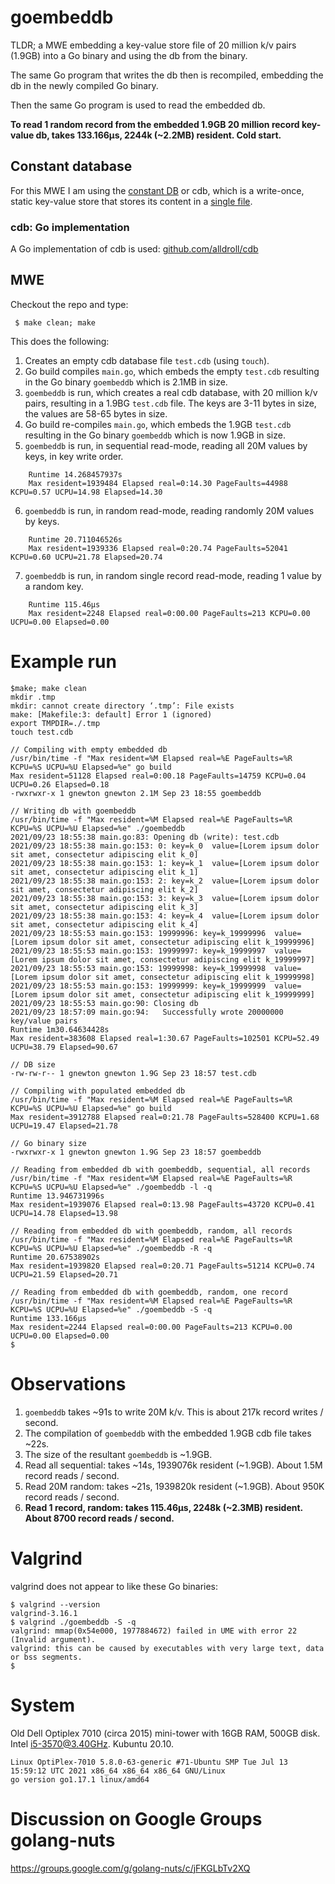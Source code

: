 # goembeddb
TLDR; a MWE embedding a key-value store file of 20 million k/v pairs (1.9GB)
into a Go binary and using the db from the binary.

The same Go program that writes the db then is recompiled, embedding the db in the newly compiled Go binary.

Then the same Go program is used to read the embedded db.

**To read 1 random record from the embedded 1.9GB 20 million record key-value db, takes 133.166µs, 2244k (~2.2MB) resident. Cold start.**


## Constant database
For this MWE I am using the [constant DB](https://en.wikipedia.org/wiki/Cdb_(software)) or cdb, which is a write-once, static key-value store that stores its content in a [single file](http://cr.yp.to/cdb.html).

### cdb: Go implementation
A Go implementation of cdb is used: [github.com/alldroll/cdb](https://github.com/alldroll/cdb)

## MWE

Checkout the repo and type:
```
 $ make clean; make
```

This does the following:

1. Creates an empty cdb database file `test.cdb` (using `touch`).
2. Go build compiles `main.go`, which embeds the empty `test.cdb` resulting in the Go binary `goembeddb` which is 2.1MB in size.
3. `goembeddb` is run, which creates a real cdb database, with 20 million k/v pairs, resulting in a 1.9BG `test.cdb` file. The keys are 3-11 bytes in size, the values are 58-65 bytes in size.
4. Go build re-compiles `main.go`, which embeds the 1.9GB `test.cdb` resulting in the Go binary `goembeddb` which is now 1.9GB in size.
5. `goembeddb` is run, in sequential read-mode, reading all 20M values by keys, in key write order.
```
    Runtime 14.268457937s
    Max resident=1939484 Elapsed real=0:14.30 PageFaults=44988 KCPU=0.57 UCPU=14.98 Elapsed=14.30
```
6. `goembeddb` is run, in random read-mode, reading randomly 20M values by keys.
```
    Runtime 20.711046526s
    Max resident=1939336 Elapsed real=0:20.74 PageFaults=52041 KCPU=0.60 UCPU=21.78 Elapsed=20.74
```
7. `goembeddb` is run, in random single record read-mode, reading 1 value by a random key.
```
    Runtime 115.46µs
    Max resident=2248 Elapsed real=0:00.00 PageFaults=213 KCPU=0.00 UCPU=0.00 Elapsed=0.00
```
   


# Example run

```
$make; make clean
mkdir .tmp
mkdir: cannot create directory ‘.tmp’: File exists
make: [Makefile:3: default] Error 1 (ignored)
export TMPDIR=./.tmp
touch test.cdb

// Compiling with empty embedded db
/usr/bin/time -f "Max resident=%M Elapsed real=%E PageFaults=%R KCPU=%S UCPU=%U Elapsed=%e" go build
Max resident=51128 Elapsed real=0:00.18 PageFaults=14759 KCPU=0.04 UCPU=0.26 Elapsed=0.18
-rwxrwxr-x 1 gnewton gnewton 2.1M Sep 23 18:55 goembeddb

// Writing db with goembeddb
/usr/bin/time -f "Max resident=%M Elapsed real=%E PageFaults=%R KCPU=%S UCPU=%U Elapsed=%e" ./goembeddb
2021/09/23 18:55:38 main.go:83: Opening db (write): test.cdb
2021/09/23 18:55:38 main.go:153: 0: key=k_0  value=[Lorem ipsum dolor sit amet, consectetur adipiscing elit k_0]
2021/09/23 18:55:38 main.go:153: 1: key=k_1  value=[Lorem ipsum dolor sit amet, consectetur adipiscing elit k_1]
2021/09/23 18:55:38 main.go:153: 2: key=k_2  value=[Lorem ipsum dolor sit amet, consectetur adipiscing elit k_2]
2021/09/23 18:55:38 main.go:153: 3: key=k_3  value=[Lorem ipsum dolor sit amet, consectetur adipiscing elit k_3]
2021/09/23 18:55:38 main.go:153: 4: key=k_4  value=[Lorem ipsum dolor sit amet, consectetur adipiscing elit k_4]
2021/09/23 18:55:53 main.go:153: 19999996: key=k_19999996  value=[Lorem ipsum dolor sit amet, consectetur adipiscing elit k_19999996]
2021/09/23 18:55:53 main.go:153: 19999997: key=k_19999997  value=[Lorem ipsum dolor sit amet, consectetur adipiscing elit k_19999997]
2021/09/23 18:55:53 main.go:153: 19999998: key=k_19999998  value=[Lorem ipsum dolor sit amet, consectetur adipiscing elit k_19999998]
2021/09/23 18:55:53 main.go:153: 19999999: key=k_19999999  value=[Lorem ipsum dolor sit amet, consectetur adipiscing elit k_19999999]
2021/09/23 18:55:53 main.go:90: Closing db
2021/09/23 18:57:09 main.go:94:   Successfully wrote 20000000 key/value pairs
Runtime 1m30.64634428s
Max resident=383608 Elapsed real=1:30.67 PageFaults=102501 KCPU=52.49 UCPU=38.79 Elapsed=90.67

// DB size
-rw-rw-r-- 1 gnewton gnewton 1.9G Sep 23 18:57 test.cdb

// Compiling with populated embedded db
/usr/bin/time -f "Max resident=%M Elapsed real=%E PageFaults=%R KCPU=%S UCPU=%U Elapsed=%e" go build
Max resident=3912788 Elapsed real=0:21.78 PageFaults=528400 KCPU=1.68 UCPU=19.47 Elapsed=21.78

// Go binary size
-rwxrwxr-x 1 gnewton gnewton 1.9G Sep 23 18:57 goembeddb

// Reading from embedded db with goembeddb, sequential, all records
/usr/bin/time -f "Max resident=%M Elapsed real=%E PageFaults=%R KCPU=%S UCPU=%U Elapsed=%e" ./goembeddb -l -q
Runtime 13.946731996s
Max resident=1939076 Elapsed real=0:13.98 PageFaults=43720 KCPU=0.41 UCPU=14.78 Elapsed=13.98

// Reading from embedded db with goembeddb, random, all records
/usr/bin/time -f "Max resident=%M Elapsed real=%E PageFaults=%R KCPU=%S UCPU=%U Elapsed=%e" ./goembeddb -R -q
Runtime 20.67538902s
Max resident=1939820 Elapsed real=0:20.71 PageFaults=51214 KCPU=0.74 UCPU=21.59 Elapsed=20.71

// Reading from embedded db with goembeddb, random, one record
/usr/bin/time -f "Max resident=%M Elapsed real=%E PageFaults=%R KCPU=%S UCPU=%U Elapsed=%e" ./goembeddb -S -q
Runtime 133.166µs
Max resident=2244 Elapsed real=0:00.00 PageFaults=213 KCPU=0.00 UCPU=0.00 Elapsed=0.00
$
```

# Observations
1. `goembeddb` takes ~91s to write 20M k/v. This is about 217k record writes / second.
2. The compilation of `goembeddb` with the embedded 1.9GB cdb file takes ~22s.
3. The size of the resultant `goembeddb` is ~1.9GB.
4. Read all sequential: takes ~14s, 1939076k resident (~1.9GB). About 1.5M record reads / second.
5. Read 20M random: takes ~21s, 1939820k resident (~1.9GB). About 950K record reads / second.
6. **Read 1 record, random: takes 115.46µs, 2248k (~2.3MB) resident. About 8700 record reads / second.**

# Valgrind
valgrind does not appear to like these Go binaries:
```
$ valgrind --version
valgrind-3.16.1
$ valgrind ./goembeddb -S -q
valgrind: mmap(0x54e000, 1977884672) failed in UME with error 22 (Invalid argument).
valgrind: this can be caused by executables with very large text, data or bss segments.
$ 
```

# System
Old Dell Optiplex 7010 (circa 2015) mini-tower with 16GB RAM, 500GB disk. Intel i5-3570@3.40GHz.
Kubuntu 20.10.

```
Linux OptiPlex-7010 5.8.0-63-generic #71-Ubuntu SMP Tue Jul 13 15:59:12 UTC 2021 x86_64 x86_64 x86_64 GNU/Linux
go version go1.17.1 linux/amd64
```

# Discussion on Google Groups golang-nuts
https://groups.google.com/g/golang-nuts/c/jFKGLbTv2XQ
